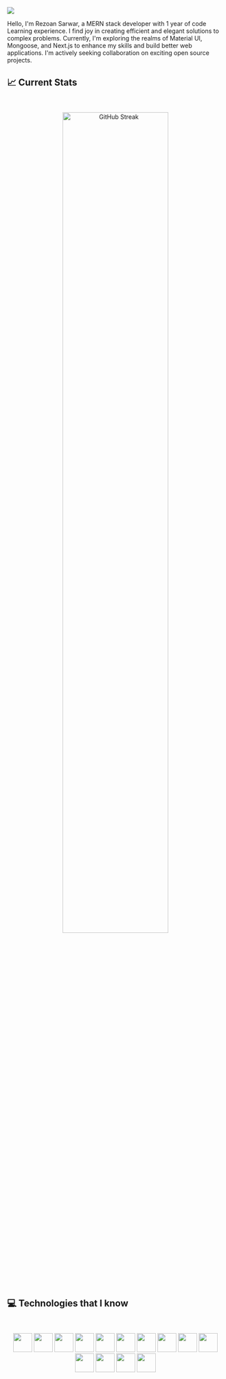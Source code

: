 <a href="https://www.linkedin.com/in/rezoansarwar">
<img src="https://i.postimg.cc/0QqykTXX/headerbg.png" />
</a>
<br />

Hello, I'm Rezoan Sarwar, a MERN stack developer with 1 year of code Learning experience. I find joy in creating efficient and elegant solutions to complex problems. Currently, I'm exploring the realms of Material UI, Mongoose, and Next.js to enhance my skills and build better web applications. I'm actively seeking collaboration on exciting open source projects.
<br />

## :chart_with_upwards_trend: Current Stats

<br />
<p align="center">
  <img width="70%" src="https://github-readme-streak-stats.herokuapp.com?user=Rezoan93" alt="GitHub Streak"" />
</p>

## :computer: Technologies that I know

<br>
<p align="center"> 
<img width="44" height="44" src="https://i.ibb.co/ZmB8ykB/html.png"/>
<img width="44" height="44" src="https://i.ibb.co/sHh2566/css.png"/>
<img width="44" height="44" src="https://i.ibb.co/vkrBqwM/java.png"/>
<img width="44" height="44" src="https://i.ibb.co/yq5YwjD/Bootstrap-logo-svg.png"/>
<img width="44" height="44" src="https://i.ibb.co/4MbpS8F/React-icon-svg.png"/>
<img width="44" height="44" src="https://i.ibb.co/qs7ncgr/Vitejs-logo-svg.png"/>
<img width="44" height="44" src="https://i.ibb.co/pPqrp75/Tailwind-CSS-Logo-svg.png"/>
<img width="44" height="44" src="https://i.ibb.co/JRyjrQq/material-ui.png"/>
  <img width="44" height="44" src="https://i.ibb.co/s6XgVwk/nodejs-1-logo.png"/>
<img width="44" height="44" src="https://i.ibb.co/Lnj4Hgh/express-js.png"/>
<img width="44" height="44" src="https://i.ibb.co/dGGSWMv/firebase.png"/>
<img width="44" height="44" src="https://i.ibb.co/HVdGRgp/mongodb.png"/>
<img width="44" height="44" src="https://i.ibb.co/K5rQpg7/stripe.webp"/>
<img width="44" height="44" src="https://i.ibb.co/gWj8fFy/vercel.png"/>
</p>


<br />


